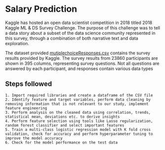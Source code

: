 # Salary Prediction

Kaggle has hosted an open data scientist competition in 2018 titled 2018 Kaggle ML & DS Survey Challenge. The purpose of this challenge was to tell a data story about a subset of the data science community represented in this survey, through a combination of both narrative text and data exploration.

The dataset provided [mutiplechoiceResponses.csv](https://drive.google.com/file/d/10ftB1z9uFXL8WzrCUMkXV7BiBuPXjfTM/view?usp=sharing) contains the survey results provided by Kaggle. The survey results from 23860 participants are shown in 395 columns, representing survey questions. Not all questions are answered by each participant, and responses contain various data types

  ## Steps followed
    1. Import required libraries and create a dataframe of the CSV file
    2. Identify feature and target variables, perform data cleaning by removing information that is not relevant to our study, implement feature engineering 
    3. Perform analysis on the cleaned data using correlation, trends, statistical mean, deviations etc. to derive insights
    4. Perform feature selection using tools like Lasso regularization, random forest classifier and select important features
    5. Train a multi-class logistic regression model with K fold cross validation, check for accuracy and perform hyperparameter tuning to improve the model accuracy
    6. Check for the model performance on the test data
